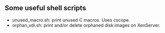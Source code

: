 ## Some useful shell scripts

* unused_macro.sh: print unused C macros.  Uses cscope.
* orphan_vdi.sh: print and/or delete orphaned disk images on XenServer.

